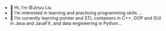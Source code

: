 - 👋 Hi, I’m @Jinyu Liu
- 👀 I’m interested in learning and practicing programming skills ...
- 🌱 I’m currently learning pointer and STL containers in C++, OOP and GUI in Java and JavaFX, and data engineering in Python...


<!---
JinyuLiu0116/JinyuLiu0116 is a ✨ special ✨ repository because its `README.md` (this file) appears on your GitHub profile.
You can click the Preview link to take a look at your changes.
--->
